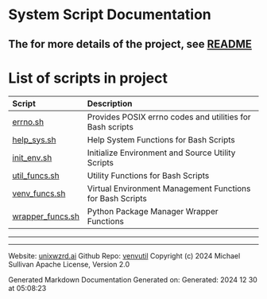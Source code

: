 # System Script Documentation

## The for more details of the project, see [README](/README.md)

# List of scripts in project

| Script | Description |
|:--|:--|
| [errno.sh](bin/shinclude/errno_sh.md) | Provides POSIX errno codes and utilities for Bash scripts |
| [help_sys.sh](bin/shinclude/help_sys_sh.md) | Help System Functions for Bash Scripts |
| [init_env.sh](bin/shinclude/init_env_sh.md) | Initialize Environment and Source Utility Scripts |
| [util_funcs.sh](bin/shinclude/util_funcs_sh.md) | Utility Functions for Bash Scripts |
| [venv_funcs.sh](bin/shinclude/venv_funcs_sh.md) | Virtual Environment Management Functions for Bash Scripts |
| [wrapper_funcs.sh](bin/shinclude/wrapper_funcs_sh.md) | Python Package Manager Wrapper Functions |

---

---

Website: [unixwzrd.ai](https://unixwzrd.ai)
Github Repo: [venvutil](https://github.com/unixwzrd/venvutil)
Copyright (c) 2024 Michael Sullivan
Apache License, Version 2.0

Generated Markdown Documentation
Generated on: Generated: 2024 12 30 at 05:08:23
